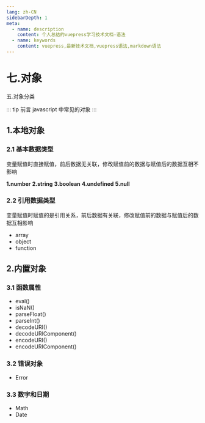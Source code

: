 ```yaml
---
lang: zh-CN
sidebarDepth: 1
meta:
  - name: description
    content: 个人总结的vuepress学习技术文档-语法
  - name: keywords
    content: vuepress,最新技术文档,vuepress语法,markdown语法
---
```


# 七.对象

五.对象分类

::: tip 前言
javascript 中常见的对象
:::

## 1.本地对象

### 2.1 基本数据类型

变量赋值时直接赋值，前后数据无关联，修改赋值前的数据与赋值后的数据互相不影响

**1.number**
**2.string**
**3.boolean**
**4.undefined**
**5.null**

### 2.2 引用数据类型

变量赋值时赋值的是引用关系，前后数据有关联，修改赋值前的数据与赋值后的数据互相影响

- array
- object
- function

## 2.内置对象

### 3.1 函数属性

- eval()
- isNaN()
- parseFloat()
- parseInt()
- decodeURI()
- decodeURIComponent()
- encodeURI()
- encodeURIComponent()

### 3.2 错误对象

- Error

### 3.3 数字和日期

- Math
- Date
